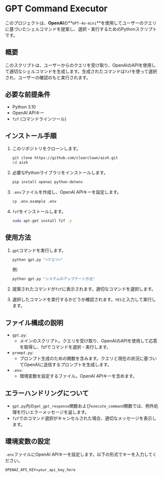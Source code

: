 # GPT Command Executor

このプロジェクトは、**OpenAI**の**`GPT-4o-mini`**を使用してユーザーのクエリに基づいたシェルコマンドを提案し、選択・実行するためのPythonスクリプトです。

## 概要
このスクリプトは、ユーザーからのクエリを受け取り、OpenAIのAPIを使用して適切なシェルコマンドを生成します。生成されたコマンドは`fzf`を使って選択され、ユーザーの確認のもと実行されます。

## 必要な前提条件
- Python 3.10
- OpenAI APIキー
- `fzf` (コマンドラインツール)

## インストール手順
1. このリポジトリをクローンします。
    ```sh
    git clone https://github.com/clearclown/aish.git
    cd aish
    ```

2. 必要なPythonライブラリをインストールします。
    ```sh
    pip install openai python-dotenv
    ```

3. `.env`ファイルを作成し、OpenAI APIキーを設定します。
    ```sh
    cp .env.example .env
    ```

4. `fzf`をインストールします。
    ```sh
    sudo apt-get install fzf -y
    ```

## 使用方法
1. `gpt`コマンドを実行します。
    ```sh
    python gpt.py "<クエリ>"
    ```
    例:
    ```sh
    python gpt.py "システムのアップデート方法"
    ```

2. 提案されたコマンドが`fzf`に表示されます。適切なコマンドを選択します。

3. 選択したコマンドを実行するかどうか確認されます。`YES`と入力して実行します。

## ファイル構成の説明
- `gpt.py`:
    - メインのスクリプト。クエリを受け取り、OpenAIのAPIを使用して応答を取得し、fzfでコマンドを選択・実行します。
- `prompt.py`:
    - プロンプト生成のための関数を含みます。クエリと現在の状況に基づいてOpenAIに送信するプロンプトを生成します。
- `.env`:
    - 環境変数を設定するファイル。OpenAI APIキーを含めます。

## エラーハンドリングについて
- `gpt.py`内の`get_gpt_response`関数および`execute_command`関数では、例外処理を行いエラーメッセージを返します。
- `fzf`でのコマンド選択がキャンセルされた場合、適切なメッセージを表示します。

## 環境変数の設定
`.env`ファイルにOpenAI APIキーを設定します。以下の形式でキーを入力してください。
```plaintext
OPENAI_API_KEY=your_api_key_here
